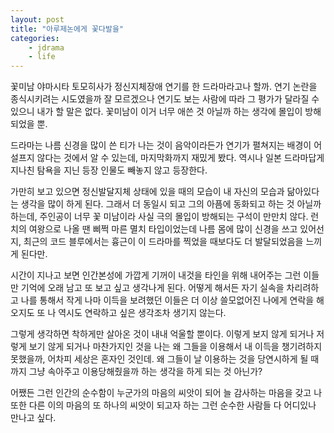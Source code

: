 ```yaml
---
layout: post
title: "아루제논에게 꽃다발을"
categories:
    - jdrama
    - life
---
```


꽃미남 야마시타 토모히사가 정신지체장애 연기를 한 드라마라고나 할까. 연기 논란을 종식시키려는 시도였을까 잘 모르겠으나 연기도 보는 사람에 따라 그 평가가 달라질 수 있으니 내가 할 말은 없다. 꽃미남이 이거 너무 애쓴 것 아닐까 하는 생각에 몰입이 방해되었을 뿐. 

드라마는 나름 신경을 많이 쓴 티가 나는 것이 음악이라든가 연기가 펼쳐지는 배경이 어설프지 않다는 것에서 알 수 있는데, 마지막화까지 재밌게 봤다. 역시나 일본 드라마답게 지나친 탐욕을 지닌 등장 인물도 빼놓지 않고 등장한다.

가만히 보고 있으면 정신발달지체 상태에 있을 때의 모습이 내 자신의 모습과 닮아있다는 생각을 많이 하게 된다. 그래서 더 동일시 되고 그의 아픔에 동화되고 하는 것 아닐까 하는데, 주인공이 너무 꽃 미남이라 사실 극의 몰입이 방해되는 구석이 만만치 않다. 런치의 여왕으로 나올 땐 삐쩍 마른 멸치 타입이었는데 나름 몸에 많이 신경을 쓰고 있어선지, 최근의 코드 블루에서는 흉근이 이 드라마를 찍었을 때보다도 더 발달되었음을 느끼게 된다만.

시간이 지나고 보면 인간본성에 가깝게 기꺼이 내것을 타인을 위해 내어주는 그런 이들만 기억에 오래 남고 또 보고 싶고 생각나게 된다. 어떻게 해서든 자기 실속을 차리려하고 나를 통해서 작게 나마 이득을 보려했던 이들은 더 이상 쓸모없어진 나에게 연락을 해오지도 또 나 역시도 연락하고 싶은 생각조차 생기지 않는다.

그렇게 생각하면 착하게만 살아온 것이 내내 억울할 뿐이다. 이렇게 보지 않게 되거나 저렇게 보기 않게 되거나 마찬가지인 것을 나는 왜 그들을 이용해서 내 이득을 챙기려하지 못했을까, 어차피 세상은 혼자인 것인데. 왜 그들이 날 이용하는 것을 당연시하게 될 때까지 그냥 속아주고 이용당해줬을까 하는 생각을 하게 되는 것 아닌가?

어쨌든 그런 인간의 순수함이 누군가의 마음의 씨앗이 되어 늘 감사하는 마음을 갖고 나 또한 다른 이의 마음의 또 하나의 씨앗이 되고자 하는 그런 순수한 사람들 다 어디있나 만나고 싶다.